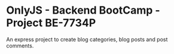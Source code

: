 # OnlyJS - Backend BootCamp - Project BE-7734P

An express project to create blog categories, blog posts and post comments.